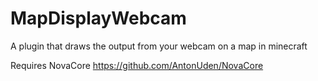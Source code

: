 # MapDisplayWebcam
A plugin that draws the output from your webcam on a map in minecraft

Requires NovaCore
https://github.com/AntonUden/NovaCore
